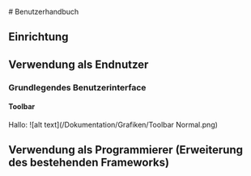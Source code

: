# Benutzerhandbuch
## Einrichtung
## Verwendung als Endnutzer
### Grundlegendes Benutzerinterface
#### Toolbar
Hallo:
![alt text](/Dokumentation/Grafiken/Toolbar Normal.png)


## Verwendung als Programmierer (Erweiterung des bestehenden Frameworks)

